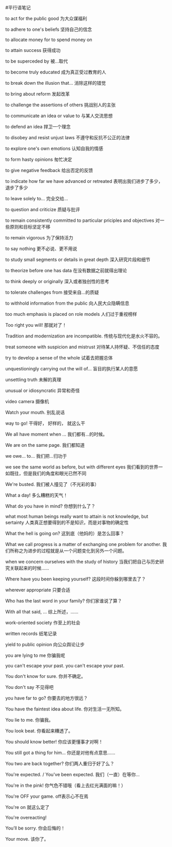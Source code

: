 #平行语笔记

to act for the public good	为大众谋福利

to adhere to one's beliefs	坚持自己的信念

to allocate money for	to spend money on

to attain success	获得成功

to be superceded by	被...取代

to become truly educated	成为真正受过教育的人

to break down the illusion that...	消除这样的错觉

to bring about reform	发起改革

to challenge the assertions of others	挑战别人的主张

to communicate an idea or value to	与某人交流思想

to defend an idea	捍卫一个理念

to disobey and resist unjust laws	不遵守和反抗不公正的法律

to explore one's own emotions	认知自我的情感

to form hasty opinions	匆忙决定

to give negative feedback	给出否定的反馈

to indicate how far we have advanced or retreated	表明出我们进步了多少，退步了多少

to leave solely to...	完全交给...

to question and criticize	质疑与批评

to remain consistently committed to particular priciples and objectives	对一些原则和目标坚定不移

to remain vigorous	为了保持活力

to say nothing	更不必说、更不用说

to study small segments or details in great depth	深入研究片段和细节

to theorize before one has data	在没有数据之前就得出理论

to think deeply or originally	深入或者独创性的思考

to tolerate challenges from	接受来自...的质疑

to withhold information from the public	向人民大众隐瞒信息

too much emphasis is placed on role models	人们过于重视榜样

Too right you will!	那就对了！

Tradition and modernization are incompatible.	传统与现代化是水火不容的。

treat someone with suspicion and mistrust	对待某人持怀疑、不信任的态度

try to develop a sense of the whole	试着去把握总体

unquestioningly carrying out the will of...	盲目的执行某人的意愿

unsettling truth	未解的真理

unusual or idiosyncratic	异常和奇怪

video camera	摄像机

Watch your mouth.	别乱说话

way to go!	干得好， 好样的， 就这么干

We all have moment when ...	我们都有...的时候。

We are on the same page.	我们都知道

we owe... to...	我们把...归功于

we see the same world as before, but with different eyes	我们看到的世界一如既往，但是我们的角度和眼光已然不同

We're busted.	我们被人撞见了（不光彩的事）

What a day!	多么糟糕的天气！

What do you have in mind?	你想到什么了？

what most human beings really want to attain is not knowledge, but sertainty	人类真正想要得到的不是知识，而是对事物的确定性

What the hell is going on?	这到底（他妈的）是怎么回事？

What we call progress is a matter of exchanging one problem for another.	我们所称之为进步的过程就是从一个问题变化到另外一个问题。

when we concern ourselves with the study of history	当我们把自己与历史研究关联起来的时候……

Where have you been keeping yourself?	这段时间你躲到哪里去了？

wherever appropriate	只要合适

Who has the last word in your family?	你们家谁说了算？

With all that said, ...	综上所述，……

work-oriented society	作至上的社会

written records	纸笔记录

yield to public opinion	向公众舆论让步

you are lying to me	你骗我呢

you can't escape your past.	you can't escape your past.

You don't know for sure.	你并不确定。

You don't say	不见得吧

you have far to go?	你要去的地方很远？

You have the faintest idea about life.	你对生活一无所知。

You lie to me.	你骗我。

You look beat.	你看起来糟透了。

You should know better!	你应该更懂事才对啊！

You still got a thing for him...	你还是对他有点意思……


You two are back together?	你们两人重归于好了么？

You're expected. / You've been expected.	我们（一直）在等你…

You're in the pink!	你气色不错哦（看上去红光满面的嘛！）

You're OFF your game.	off表示心不在焉

You're on	就这么定了


You're overeacting!	

You’ll be sorry.	你会后悔的！

Your move.	该你了。
